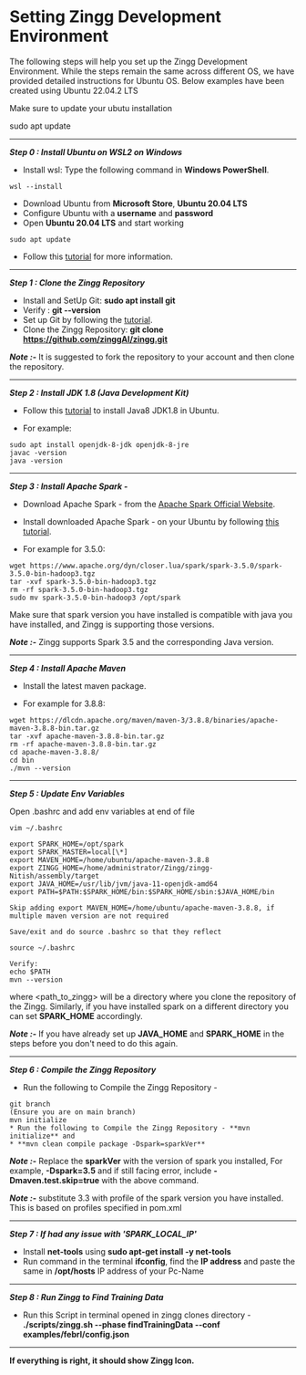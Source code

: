 # Setting Zingg Development Environment

The following steps will help you set up the Zingg Development Environment. While the steps remain the same across different OS, we have provided detailed instructions for Ubuntu OS. Below examples have been created using Ubuntu 22.04.2 LTS

Make sure to update your ubutu installation

sudo apt update

****

_**Step 0 :  Install Ubuntu on WSL2 on Windows**_

* Install wsl: Type the following command in **Windows PowerShell**.
```
wsl --install
```
* Download Ubuntu from **Microsoft Store**, **Ubuntu 20.04 LTS**
* Configure Ubuntu with a **username** and **password**
* Open **Ubuntu 20.04 LTS** and start working
```
sudo apt update
```
* Follow this [tutorial](https://ubuntu.com/tutorials/install-ubuntu-on-wsl2-on-windows-10#1-overview) for more information.

****

_**Step 1 :  Clone the Zingg Repository**_

* Install and SetUp Git: **sudo apt install git**
* Verify : **git --version**
* Set up Git by following the [tutorial](https://www.digitalocean.com/community/tutorials/how-to-install-git-on-ubuntu-20-04).
* Clone the Zingg Repository: **git clone https://github.com/zinggAI/zingg.git**

_**Note :-**_ It is suggested to fork the repository to your account and then clone the repository.

****

_**Step 2 :  Install JDK 1.8 (Java Development Kit)**_

* Follow this [tutorial](https://linuxize.com/post/install-java-on-ubuntu-20-04/) to install Java8 JDK1.8 in Ubuntu.&#x20;

* For example:
```
sudo apt install openjdk-8-jdk openjdk-8-jre
javac -version
java -version
```

****

_**Step 3 :  Install Apache Spark -**_

* Download Apache Spark - from the [Apache Spark Official Website](https://spark.apache.org/downloads.html).
* Install downloaded Apache Spark - on your Ubuntu by following [this tutorial](https://computingforgeeks.com/how-to-install-apache-spark-on-ubuntu-debian/).

* For example for 3.5.0:
```
wget https://www.apache.org/dyn/closer.lua/spark/spark-3.5.0/spark-3.5.0-bin-hadoop3.tgz
tar -xvf spark-3.5.0-bin-hadoop3.tgz
rm -rf spark-3.5.0-bin-hadoop3.tgz
sudo mv spark-3.5.0-bin-hadoop3 /opt/spark
```

Make sure that spark version you have installed is compatible with java you have installed, and Zingg is supporting those versions.

_**Note :-**_ Zingg supports Spark 3.5 and the corresponding Java version.

****

_**Step 4 :  Install Apache Maven**_

* Install the latest maven package.

* For example for 3.8.8:
```
wget https://dlcdn.apache.org/maven/maven-3/3.8.8/binaries/apache-maven-3.8.8-bin.tar.gz
tar -xvf apache-maven-3.8.8-bin.tar.gz 
rm -rf apache-maven-3.8.8-bin.tar.gz 
cd apache-maven-3.8.8/
cd bin
./mvn --version
```

****

_**Step 5 :  Update Env Variables**_

Open .bashrc and add env variables at end of file
```
vim ~/.bashrc

export SPARK_HOME=/opt/spark
export SPARK_MASTER=local[\*]
export MAVEN_HOME=/home/ubuntu/apache-maven-3.8.8
export ZINGG_HOME=/home/administrator/Zingg/zingg-Nitish/assembly/target
export JAVA_HOME=/usr/lib/jvm/java-11-openjdk-amd64
export PATH=$PATH:$SPARK_HOME/bin:$SPARK_HOME/sbin:$JAVA_HOME/bin

Skip adding export MAVEN_HOME=/home/ubuntu/apache-maven-3.8.8, if multiple maven version are not required 

Save/exit and do source .bashrc so that they reflect

source ~/.bashrc

Verify:
echo $PATH
mvn --version
```

where \<path\_to\_zingg> will be a directory where you clone the repository of the Zingg. Similarly, if you have installed spark on a different directory you can set **SPARK\_HOME** accordingly.

_**Note :-**_  If you have already set up **JAVA\_HOME** and **SPARK\_HOME** in the steps before you don't need to do this again.

****

_**Step 6 :  Compile the Zingg Repository**_

* Run the following to Compile the Zingg Repository -
```
git branch
(Ensure you are on main branch)
mvn initialize
* Run the following to Compile the Zingg Repository - **mvn initialize** and
* **mvn clean compile package -Dspark=sparkVer**
```

_**Note :-**_	Replace the **sparkVer** with the version of spark you installed, For example, **-Dspark=3.5** and if still facing error, include **-Dmaven.test.skip=true** with the above command.


_**Note :-**_ substitute 3.3 with profile of the spark version you have installed. This is based on profiles specified in pom.xml
****

_**Step 7 :  If had any issue with 'SPARK\_LOCAL\_IP'**_

* Install **net-tools** using **sudo apt-get install -y net-tools**
* Run command in the terminal **ifconfig**, find the **IP address** and paste the same in **/opt/hosts** IP address of your Pc-Name

****

_**Step 8 :  Run Zingg to Find Training Data**_

* Run this Script in terminal opened in zingg clones directory - **./scripts/zingg.sh --phase findTrainingData --conf examples/febrl/config.json**

****

**If everything is right, it should show Zingg Icon.**
